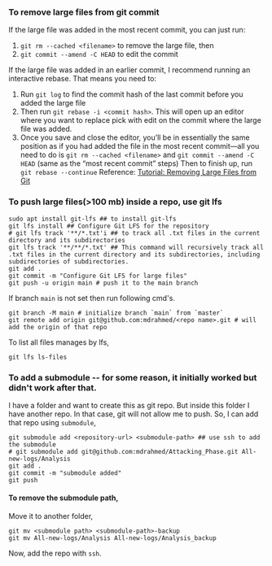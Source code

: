 
### To remove large files from git commit 
If the large file was added in the most recent commit, you can just run:

1. `git rm --cached <filename>` to remove the large file, then
2. `git commit --amend -C HEAD` to edit the commit

If the large file was added in an earlier commit, I recommend running an interactive rebase. That means you need to:

1. Run `git log` to find the commit hash of the last commit before you added the large file
2. Then run `git rebase -i <commit hash>`. This will open up an editor where you want to replace pick with edit on the commit where the large file was added.
3. Once you save and close the editor, you’ll be in essentially the same position as if you had added the file in the most recent commit—all you need to do is `git rm --cached <filename>` and `git commit --amend -C HEAD` (same as the “most recent commit” steps)
    Then to finish up, run `git rebase --continue`
Reference: [Tutorial: Removing Large Files from Git](https://medium.com/analytics-vidhya/tutorial-removing-large-files-from-git-78dbf4cf83a)


### To push large files(>100 mb) inside a repo, use git lfs

```
sudo apt install git-lfs ## to install git-lfs
git lfs install ## Configure Git LFS for the repository
# git lfs track '**/*.txt'i ## to track all .txt files in the current directory and its subdirectories
git lfs track '**/**/*.txt' ## This command will recursively track all .txt files in the current directory and its subdirectories, including subdirectories of subdirectories.
git add .
git commit -m "Configure Git LFS for large files"
git push -u origin main # push it to the main branch
```
If branch `main` is not set then run following cmd's.
```
git branch -M main # initialize branch `main` from `master`
git remote add origin git@github.com:mdrahmed/<repo name>.git # will add the origin of that repo
```

To list all files manages by lfs,
```
git lfs ls-files
```

### To add a submodule -- for some reason, it initially worked but didn't work after that.
I have a folder and want to create this as git repo. But inside this folder I have another repo. In that case, git will not allow me to push. So, I can add that repo using `submodule`,
```
git submodule add <repository-url> <submodule-path> ## use ssh to add the submodule
# git submodule add git@github.com:mdrahmed/Attacking_Phase.git All-new-logs/Analysis
git add .
git commit -m "submodule added"
git push
```

#### To remove the submodule path,
Move it to another folder,
```
git mv <submodule path> <submodule-path>-backup
git mv All-new-logs/Analysis All-new-logs/Analysis_backup
```
Now, add the repo with `ssh`.



